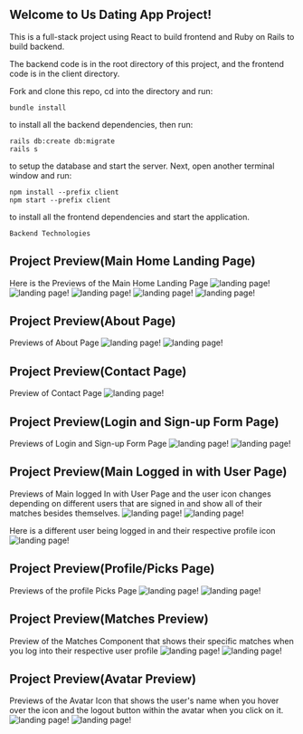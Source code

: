 ## Welcome to  Us Dating App Project!

This is a full-stack project using React to build frontend and Ruby on Rails to build backend.

The backend code is in the root directory of this project, and the frontend code is in the client directory.

Fork and clone this repo, cd into the directory and run:

```console
bundle install
```
to install all the backend dependencies, then run:

```console
rails db:create db:migrate
rails s
```


to setup the database and start the server.
Next, open another terminal window and run:
```console
npm install --prefix client
npm start --prefix client
```

to install all the frontend dependencies and start the application.

```console
Backend Technologies
```


## Project Preview(Main Home Landing Page)
Here is the Previews of  the Main Home Landing Page 
![landing page!](Images/Screen%20Shot%202023-02-14%20at%208.33.48%20PM.jpg)
![landing page!](Images/Screen%20Shot%202023-02-14%20at%208.33.54%20PM.png)
![landing page!](Images/Screen%20Shot%202023-02-14%20at%208.33.59%20PM.png)
![landing page!](Images/Screen%20Shot%202023-02-14%20at%208.34.15%20PM.png)
![landing page!](Images/Screen%20Shot%202023-02-14%20at%208.34.19%20PM.png)


## Project Preview(About Page)
Previews of About Page
![landing page!](Images/about%201.png)
![landing page!](Images/about%202.png)

## Project Preview(Contact Page)
Preview of Contact Page
![landing page!](Images/Contact.png)


## Project Preview(Login and Sign-up Form Page)
Previews of Login and Sign-up Form Page
![landing page!](Images/login.png)
![landing page!](Images/Signup.png)

## Project Preview(Main Logged in with User Page)
Previews of Main logged In with User Page and the user icon changes depending on different users that are signed in and show all of their matches besides themselves. 
![landing page!](Images/land%201.png)
![landing page!](Images/land%202.png)

 Here is a different user being logged in and their respective profile icon
 ![landing page!](Images/Icon.png)

## Project Preview(Profile/Picks Page)
Previews of the profile Picks Page 
![landing page!](Images/profile%201.png)
![landing page!](Images/profile%202.png)




## Project Preview(Matches Preview)
Preview of the Matches Component that shows their specific matches when you log into their respective user profile
![landing page!](Images/match%201.png)
![landing page!](Images/match%202.png)


## Project Preview(Avatar Preview)
Previews of the Avatar Icon that shows the user's name when you hover over the icon and the logout button within the avatar when you click on it.
![landing page!](Images/avatar%201.png)
![landing page!](Images/avatar%202.png)


